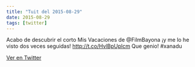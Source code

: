 ```yaml
---
title: "Tuit del 2015-08-29"
date: 2015-08-29
tags: [twitter]
---
```


Acabo de descubrir el corto Mis Vacaciones de @FilmBayona ¡y me lo he visto dos veces seguidas! http://t.co/HvlBpUplcm Que genio! #xanadu



[Ver en Twitter](https://twitter.com/i/web/status/637654359388606464)
